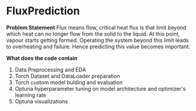 # FluxPrediction

**Problem Statement**
Flux means flow, critical heat flux is that limit beyond which heat can no longer flow from the solid to the liquid. At this point, vapour starts getting formed. Operating the system beyond this limit leads to overheating and failure. Hence predicting this value becomes important.

**What does the code contain**
1. Data Preprocessing and EDA
2. Torch Dataset and DataLoader preparation
3. Torch custom model bulding and evaluation
4. Optuna hyperparameter tuning on model architecture and optimizer's learning rate
5. Optuna visualizations


